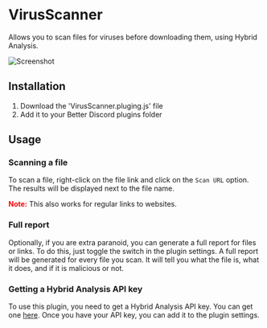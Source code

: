 # VirusScanner

Allows you to scan files for viruses before downloading them, using Hybrid Analysis.

![Screenshot](https://nyx.hep.gg/7pCKli-b1)

## Installation
1. Download the 'VirusScanner.pluging.js' file
2. Add it to your Better Discord plugins folder

## Usage
### Scanning a file
To scan a file, right-click on the file link and click on the `Scan URL` option. The results will be displayed next to the file name. 

<span style="color: red">**Note:**</span> This also works for regular links to websites.

### Full report
Optionally, if you are extra paranoid, you can generate a full report for files or links. To do this, just toggle the switch in the plugin settings. A full report will be generated for every file you scan. It will tell you what the file is, what it does, and if it is malicious or not.

### Getting a Hybrid Analysis API key
To use this plugin, you need to get a Hybrid Analysis API key. You can get one [here](https://www.hybrid-analysis.com/my-account?tab=%23api-key-tab). Once you have your API key, you can add it to the plugin settings.
